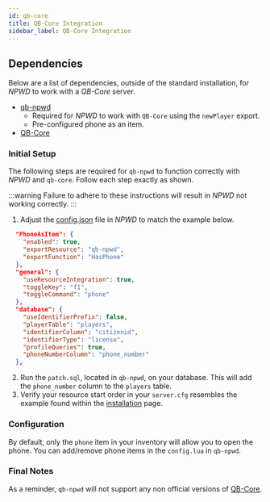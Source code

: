 ```yaml
---
id: qb-core
title: QB-Core Integration
sidebar_label: QB-Core Integration
---
```


## Dependencies
Below are a list of dependencies, outside of the standard installation, for *NPWD* to work with a *QB-Core* server.
- [qb-npwd](https://github.com/qbcore-framework/qb-npwd)
    - Required for *NPWD* to work with `QB-Core` using the `newPlayer` export.
    - Pre-configured phone as an item.
- [QB-Core](https://github.com/qbcore-framework/qb-core)

### Initial Setup
The following steps are required for `qb-npwd` to function correctly with *NPWD* and `qb-core`. Follow each step exactly as shown.

:::warning 
Failure to adhere to these instructions will result in *NPWD* not working correctly.
:::

1. Adjust the [config.json](https://github.com/project-error/npwd/blob/master/config.json) file in *NPWD* to match the example below.
```json
  "PhoneAsItem": {
    "enabled": true,
    "exportResource": "qb-npwd",
    "exportFunction": "HasPhone"
  },
  "general": {
    "useResourceIntegration": true,
    "toggleKey": "f1",
    "toggleCommand": "phone"
  },
  "database": {
    "useIdentifierPrefix": false,
    "playerTable": "players",
    "identifierColumn": "citizenid",
    "identifierType": "license",
    "profileQueries": true,
    "phoneNumberColumn": "phone_number"
  },
```
2. Run the `patch.sql`, located in `qb-npwd`, on your database. This will add the `phone_number` column to the `players` table.
3. Verify your resource start order in your `server.cfg` resembles the example found within the [installation](../start/installation#example-final-config) page. 

### Configuration
By default, only the `phone` item in your inventory will allow you to open the phone. You can add/remove phone items in the `config.lua` in `qb-npwd`. 

### Final Notes
 As a reminder, `qb-npwd` will not support any non official versions of [QB-Core](https://github.com/qbcore-framework/qb-core). 
